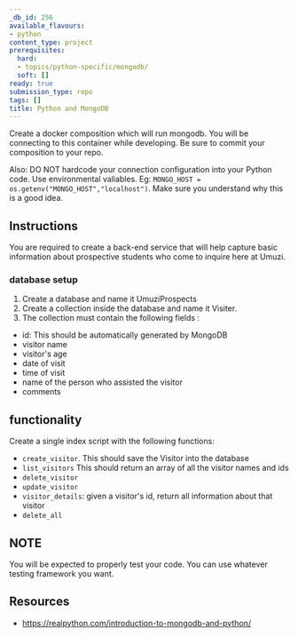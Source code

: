 ```yaml
---
_db_id: 256
available_flavours:
- python
content_type: project
prerequisites:
  hard:
  - topics/python-specific/mongodb/
  soft: []
ready: true
submission_type: repo
tags: []
title: Python and MongoDB
---
```


Create a docker composition which will run mongodb. You will be connecting to this container while developing. Be sure to commit your composition to your repo.

Also: DO NOT hardcode your connection configuration into your Python code. Use environmental valiables. Eg: `MONGO_HOST = os.getenv("MONGO_HOST","localhost")`. Make sure you understand why this is a good idea.

## Instructions

You are required to create a back-end service that will help capture basic information about prospective students who come to inquire here at Umuzi.

### database setup

1. Create a database and name it UmuziProspects
2. Create a collection inside the database and name it Visiter.
3. The collection must contain the following fields :

- id: This should be automatically generated by MongoDB
- visitor name
- visitor's age
- date of visit
- time of visit
- name of the person who assisted the visitor
- comments

## functionality

Create a single index script with the following functions:

- `create_visitor`. This should save the Visitor into the database
- `list_visitors` This should return an array of all the visitor names and ids
- `delete_visitor`
- `update_visitor`
- `visitor_details`: given a visitor's id, return all information about that visitor
- `delete_all`

## NOTE

You will be expected to properly test your code. You can use whatever testing framework you want.

## Resources

- https://realpython.com/introduction-to-mongodb-and-python/